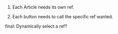 1. Each Article needs its own ref.

2. Each button needs to call the specific ref wanted.

final: Dynamically select a ref?
